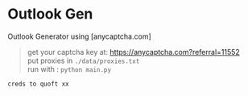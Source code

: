 # Outlook Gen
Outlook Generator using [anycaptcha.com]

> get your captcha key at: https://anycaptcha.com?referral=11552  
> put proxies in `./data/proxies.txt`  
> run with : `python main.py`

`creds to quoft xx`
